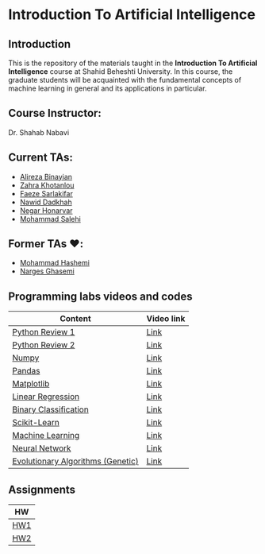 # Introduction To Artificial Intelligence

## Introduction

This is the repository of the materials taught in the **Introduction To Artificial Intelligence** course at Shahid Beheshti University. In this course, the graduate students will be acquainted with the fundamental concepts of machine learning in general and its applications in particular.

## Course Instructor:

Dr. Shahab Nabavi

## Current TAs:

- [Alireza Binayian](https://github.com/alireza00bin)
- [Zahra Khotanlou](https://github.com/zkhotanlou)
- [Faeze Sarlakifar](https://github.com/faezesarlakifar)
- [Nawid Dadkhah](https://github.com/nawidadkhah)
- [Negar Honarvar](https://github.com/negarhonarvar)
- [Mohammad Salehi](https://github.com/madvidd)

## Former TAs ❤️:
- [Mohammad Hashemi](https://github.com/mohammadhashemii)
- [Narges Ghasemi](https://github.com/NNargesNN)

## Programming labs videos and codes

| Content                                                                                              | Video link        |
| ---------------------------------------------------------------------------------------------------- | ----------------- |
| [Python Review 1](https://github.com/SBU-CE/EE085-Introduction-To-AI/tree/main/Fall2023/1_Python_Review)| [Link](https://drive.google.com/file/d/1d7eBB5J0DyTSjW7-s8SbDgcX0rqUBXF_/view?usp=sharing) |
| [Python Review 2](https://github.com/SBU-CE/EE085-Introduction-To-AI/tree/main/Fall2023/2_Python_Review)| [Link](https://drive.google.com/file/d/1-dIJZNvKBwXiZHoOeBaha2IUsjpqUAb0/view?usp=sharing) |
| [Numpy](https://github.com/SBU-CE/EE085-Introduction-To-AI/tree/main/Fall2023/3_Numpy)| [Link](https://drive.google.com/file/d/1hNL8TYnq483FrVqTwdTGXasxMgug0nDF/view?usp=sharing) |
|[Pandas](https://github.com/SBU-CE/EE085-Introduction-To-AI/tree/main/Fall2023/4_Pandas)| [Link](https://drive.google.com/file/d/19vrN8VMwZ6w0xwIn0nrIGWOV8U5j3UKO/view?usp=sharing)|
|[Matplotlib](https://github.com/SBU-CE/EE085-Introduction-To-AI/tree/main/Fall2023/5_Matplotlib)| [Link](https://drive.google.com/file/d/1K3Uj6k17sb-v0JK_30tPLmYYBGlod2FW/view?usp=sharing)|
| [Linear Regression](https://github.com/SBU-CE/EE085-Introduction-To-AI/tree/main/Fall2023/6_Linear_Regression) | [Link](https://drive.google.com/file/d/1B2pRKGXBYu_3hQO2dMhrDrqdF6VwBKiI/view?usp=drive_link) |
| [Binary Classification](https://github.com/SBU-CE/EE085-Introduction-To-AI/tree/main/Fall2023/7_Logistic_Regression) | [Link](https://drive.google.com/file/d/1hua8gLGbS66pQHZdlJ6vElFzYQQQYSHH/view?usp=drive_link) |
| [Scikit-Learn](https://github.com/SBU-CE/EE085-Introduction-To-AI/tree/main/Fall2023/09_Scikit_Learn) | [Link](https://drive.google.com/file/d/1Q205TeTKm05VGNijWtJ3Cqa-cDgpa79V/view?usp=sharing) |
| [Machine Learning](https://github.com/SBU-CE/EE085-Introduction-To-AI/tree/main/Fall2023/10_ML_Task)|[Link](https://drive.google.com/file/d/1E54ucATfth98Jnc_BS_0PeUzg9PJxCkH/view?usp=sharing)|
| [Neural Network](https://github.com/SBU-CE/EE085-Introduction-To-AI/tree/main/Fall2023/11_Neural_Network)| [Link](https://drive.google.com/file/d/1M5iDRoAUqF6XxfgfFW7T7JotnaS3RqeK/view?usp=sharing)|
| [Evolutionary Algorithms (Genetic)](https://github.com/SBU-CE/EE085-Introduction-To-AI/tree/main/Fall2023/08_Genetic_Algorithm) | [Link](https://drive.google.com/file/d/1ICqYtsFrd3euJnMKqx882ZiqUZc7-U2Y/view?usp=sharing) |

## Assignments
|HW|
|------|
| [HW1](https://github.com/SBU-CE/EE085-Introduction-To-AI/tree/main/Fall2023/Practice/Practice1) |
| [HW2](https://github.com/SBU-CE/EE085-Introduction-To-AI/tree/main/Fall2023/Practice/Practice2) |

